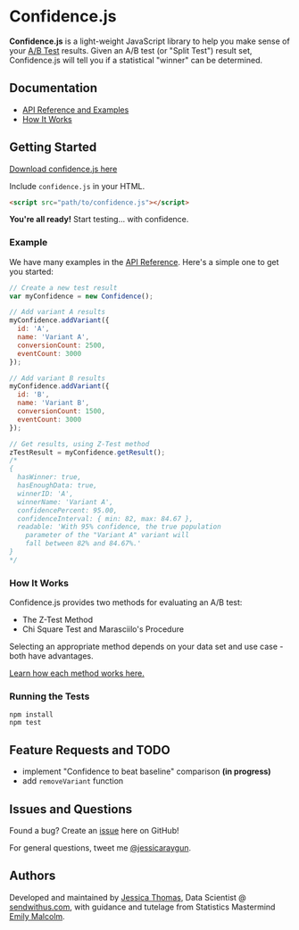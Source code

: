 # Confidence.js

**Confidence.js** is a light-weight JavaScript library to help you make sense of your [A/B Test](http://en.wikipedia.org/wiki/A/B_testing) results. Given an A/B test (or "Split Test") result set, Confidence.js will tell you if a statistical "winner" can be determined.

## Documentation

* [API Reference and Examples](docs/API_REFERENCE.md)
* [How It Works](docs/HOW_IT_WORKS.md)

## Getting Started

[Download confidence.js here](confidence.js)

Include `confidence.js` in your HTML.
``` HTML
<script src="path/to/confidence.js"></script>
```

**You're all ready!** Start testing... with confidence.

### Example

We have many examples in the [API Reference](docs/API_REFERENCE.md). Here's a simple one to get you started:

``` js
// Create a new test result
var myConfidence = new Confidence();

// Add variant A results
myConfidence.addVariant({
  id: 'A',
  name: 'Variant A',
  conversionCount: 2500,
  eventCount: 3000
});

// Add variant B results
myConfidence.addVariant({
  id: 'B',
  name: 'Variant B',
  conversionCount: 1500,
  eventCount: 3000
});

// Get results, using Z-Test method
zTestResult = myConfidence.getResult();
/*
{
  hasWinner: true,
  hasEnoughData: true,
  winnerID: 'A',
  winnerName: 'Variant A',
  confidencePercent: 95.00,
  confidenceInterval: { min: 82, max: 84.67 },
  readable: 'With 95% confidence, the true population
    parameter of the "Variant A" variant will
    fall between 82% and 84.67%.'
}
*/
```

### How It Works

Confidence.js provides two methods for evaluating an A/B test:
- The Z-Test Method
- Chi Square Test and Marasciilo's Procedure

Selecting an appropriate method depends on your data set and use case - both have advantages.

[Learn how each method works here.](docs/HOW_IT_WORKS.md)

### Running the Tests

```
npm install
npm test
```

## Feature Requests and TODO

- implement "Confidence to beat baseline" comparison **(in progress)**
- add `removeVariant` function


## Issues and Questions

Found a bug? Create an [issue](https://github.com/sendwithus/confidence/issues) here on GitHub!

For general questions, tweet me [@jessicaraygun](https://twitter.com/jessicaraygun).

## Authors

Developed and maintained by [Jessica Thomas](mailto:jessica@sendwithus.com), Data Scientist @ [sendwithus.com](https://www.sendwithus.com), with guidance and tutelage from Statistics Mastermind [Emily Malcolm](mailto:emalcol@uvic.ca).
